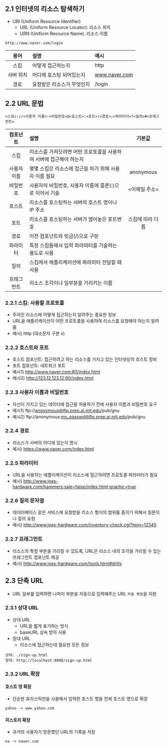 ## 2.1 인터넷의 리소스 탐색하기

- URI (Uniform Resource Identifier)
  - URL (Uniform Resource Locator): 리소스 위치
  - URN (Uniform Resource Name): 리소스 이름

```
http://www.naver.com/login
```

|   용어    | 설명                       | 예시          |
| :-------: | :------------------------- | :------------ |
|   스킴    | 어떻게 접근하는지          | http          |
| 서버 위치 | 어디에 호스팅 되어있는지   | www.naver.com |
|   경로    | 요청받은 리소스가 무엇인지 | /login        |

## 2.2 URL 문법

```
<스킴>://<사용자 이름>:<비밀번호>@<호스트>:<포트>/<경로>;<파라미터>?<질의>#<프래그먼트>
```

|  컴포넌트   | 설명                                                                |      기본값      |
| :---------: | :------------------------------------------------------------------ | :--------------: |
|    스킴     | 리소스를 가져오려면 어떤 프로토콜을 사용하여 서버에 접근해야 하는지 |                  |
| 사용자 이름 | 몇몇 스킴은 리소스에 접근을 하기 위해 사용자 이름 필요              |    anonymous     |
|  비밀번호   | 사용자의 비밀번호, 사용자 이름에 콜론(:)으로 이어서 기술            |  <이메일 주소>   |
|   호스트    | 리소스를 호스팅하는 서버의 호스트 명이나 IP 주소                    |                  |
|    포트     | 리소스를 호스팅하는 서버가 열어놓은 포트번호                        | 스킴에 따라 다름 |
|    경로     | 이전 컴포넌트와 빗금(/)으로 구분                                    |                  |
|  파라미터   | 특정 스킴들에서 입력 파라미터를 기술하는 용도로 사용                |                  |
|    질의     | 스킴에서 애플리케이션에 파라미터 전달할 때 사용                     |                  |
| 프래그먼트  | 리소스 조각이나 일부분을 가리키는 이름                              |                  |

### 2.2.1 스킴: 사용할 프로토콜

- 주어진 리소스에 어떻게 접근하는지 알려주는 중요한 정보
- URL을 애플리케이션이 어떤 프로토콜을 사용하여 리소스를 요청해야 하는지 알려줌
- 예시) http (대소문자 구분 x)

### 2.2.2 호스트와 포트

- 호스트 컴포넌트: 접근하려고 하는 리소스를 가지고 있는 인터넷상의 호스트 장비
- 포트 컴포넌트: 네트워크 포트
- 예시1) http://www.naver.com:80/index.html
- 예시2) http://123.12.123.12:80/index.html

### 2.2.3 사용자 이름과 비밀번호

- 자신이 가지고 있는 데이터에 접근을 허용하기 전에 사용자 이름과 비밀번호 요구
- 예시1) ftp://anonymous@ftp.prep.ai.mit.edu/pub/gnu
- 예시2) ftp://anonymous:my_passwd@ftp.prep.ai.mit.edu/pub/gnu

### 2.2.4 경로

- 리소스가 서버의 어디에 있는지 명시
- 예시) https://www.naver.com/index.html

### 2.2.5 파라미터

- URL을 사용하는 애플리케이션이 리소스에 접근하려면 프로토콜 파라미터가 필요
- 예시) http://www.joes-hardware.com/hammers;sale=false/index.html;graphic=true

### 2.2.6 질의 문자열

- 데이터베이스 같은 서비스에 요청받을 리소스 형식의 범위를 좁히기 위해서 질문이나 질의 요청
- 예시) http://www.joes-hardware.com/inventory-check.cgi?item=12345

### 2.2.7 프래그먼트

- 리소스의 특정 부분을 가리킬 수 있도록, URL은 리소스 내의 조각을 가리킬 수 있는 프래그먼트 컴포넌트 제공
- 예시) http://www.joes-hardware.com/tools.html#drills

## 2.3 단축 URL

- URL 일부를 입력하면 나머지 부분을 자동으로 입력해주는 URL `자동 확장`을 지원

### 2.3.1 상대 URL

- 상대 URL
  - URL을 짧게 표기하는 방식
  - baseURL 상속 받아 사용
- 젇대 URL
  - 리소스에 접근하는데 필요한 모든 정보

```
상대: ./sign-up.html
절대: http://localhost:8080/sign-up.html
```

### 2.3.2 URL 확장

#### 호스트 명 확장

- 단순한 휴리스틱만을 사용해서 입력한 호스트 명을 전체 호스트 명으로 확장

```
yahoo -> www.yahoo.com
```

#### 히스토리 확장

- 과거의 사용자가 방문했던 URL의 기록을 저장

```
na -> naver.com
```
